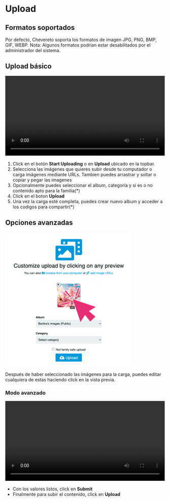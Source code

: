 # Upload

## Formatos soportados

Por defecto, Chevereto soporta los formatos de imagen JPG, PNG, BMP, GIF, WEBP. Nota: Algunos formatos podrian estar desabilitados por el administrador del sistema.

## Upload básico

<video class="media-screen" width="100%" controls autoplay>
    <source src="../src/manual/upload/upload.webm" type="video/webm">
</video>

1. Click en el botón **Start Uploading** o en **Upload** ubicado en la topbar.
2. Selecciona las imágenes que quieres subir desde tu computador o carga imágenes mediante URLs. Tambien puedes arrastrar y soltar o copiar y pegar las imagenes
3. Opcionalmente puedes seleccionar el album, categoría y si es o no contenido apto para la familia(*)
4. Click en el boton **Upload**
5. Una vez la carga esté completa, puedes crear nuevo album y acceder a los codigos para compartir(*)

## Opciones avanzadas

<img class="media-screen" src="../src/manual/upload/upload_avz.png" width="400" align="middle"/>

Después de haber seleccionado las imágenes para la carga, puedes editar cualquiera de estas haciendo click en la vista previa.

### Modo avanzado

<video class="media-screen" width="100%" controls autoplay>
    <source src="../src/manual/upload/avaz.webm" type="video/webm">
</video>

- Con los valores listos, click en **Submit**
- Finalmente para subir el contenido, click en **Upload**
